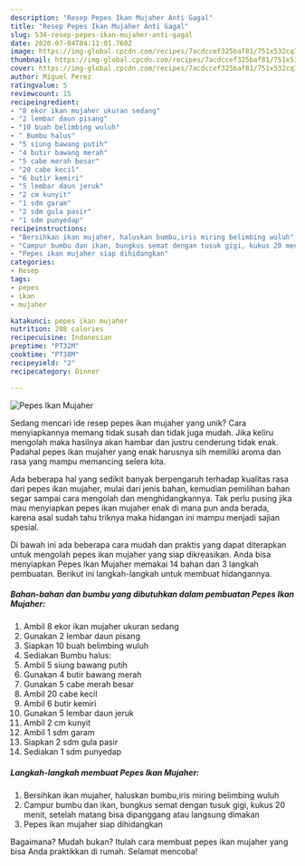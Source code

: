```yaml
---
description: "Resep Pepes Ikan Mujaher Anti Gagal"
title: "Resep Pepes Ikan Mujaher Anti Gagal"
slug: 534-resep-pepes-ikan-mujaher-anti-gagal
date: 2020-07-04T04:11:01.760Z
image: https://img-global.cpcdn.com/recipes/7acdccef325baf81/751x532cq70/pepes-ikan-mujaher-foto-resep-utama.jpg
thumbnail: https://img-global.cpcdn.com/recipes/7acdccef325baf81/751x532cq70/pepes-ikan-mujaher-foto-resep-utama.jpg
cover: https://img-global.cpcdn.com/recipes/7acdccef325baf81/751x532cq70/pepes-ikan-mujaher-foto-resep-utama.jpg
author: Miguel Perez
ratingvalue: 5
reviewcount: 15
recipeingredient:
- "8 ekor ikan mujaher ukuran sedang"
- "2 lembar daun pisang"
- "10 buah belimbing wuluh"
- " Bumbu halus"
- "5 siung bawang putih"
- "4 butir bawang merah"
- "5 cabe merah besar"
- "20 cabe kecil"
- "6 butir kemiri"
- "5 lembar daun jeruk"
- "2 cm kunyit"
- "1 sdm garam"
- "2 sdm gula pasir"
- "1 sdm punyedap"
recipeinstructions:
- "Bersihkan ikan mujaher, haluskan bumbu,iris miring belimbing wuluh"
- "Campur bumbu dan ikan, bungkus semat dengan tusuk gigi, kukus 20 menit, setelah matang bisa dipanggang atau langsung dimakan"
- "Pepes ikan mujaher siap dihidangkan"
categories:
- Resep
tags:
- pepes
- ikan
- mujaher

katakunci: pepes ikan mujaher 
nutrition: 208 calories
recipecuisine: Indonesian
preptime: "PT32M"
cooktime: "PT38M"
recipeyield: "2"
recipecategory: Dinner

---
```



![Pepes Ikan Mujaher](https://img-global.cpcdn.com/recipes/7acdccef325baf81/751x532cq70/pepes-ikan-mujaher-foto-resep-utama.jpg)

Sedang mencari ide resep pepes ikan mujaher yang unik? Cara menyiapkannya memang tidak susah dan tidak juga mudah. Jika keliru mengolah maka hasilnya akan hambar dan justru cenderung tidak enak. Padahal pepes ikan mujaher yang enak harusnya sih memiliki aroma dan rasa yang mampu memancing selera kita.



Ada beberapa hal yang sedikit banyak berpengaruh terhadap kualitas rasa dari pepes ikan mujaher, mulai dari jenis bahan, kemudian pemilihan bahan segar sampai cara mengolah dan menghidangkannya. Tak perlu pusing jika mau menyiapkan pepes ikan mujaher enak di mana pun anda berada, karena asal sudah tahu triknya maka hidangan ini mampu menjadi sajian spesial.


Di bawah ini ada beberapa cara mudah dan praktis yang dapat diterapkan untuk mengolah pepes ikan mujaher yang siap dikreasikan. Anda bisa menyiapkan Pepes Ikan Mujaher memakai 14 bahan dan 3 langkah pembuatan. Berikut ini langkah-langkah untuk membuat hidangannya.

<!--inarticleads1-->

##### Bahan-bahan dan bumbu yang dibutuhkan dalam pembuatan Pepes Ikan Mujaher:

1. Ambil 8 ekor ikan mujaher ukuran sedang
1. Gunakan 2 lembar daun pisang
1. Siapkan 10 buah belimbing wuluh
1. Sediakan  Bumbu halus:
1. Ambil 5 siung bawang putih
1. Gunakan 4 butir bawang merah
1. Gunakan 5 cabe merah besar
1. Ambil 20 cabe kecil
1. Ambil 6 butir kemiri
1. Gunakan 5 lembar daun jeruk
1. Ambil 2 cm kunyit
1. Ambil 1 sdm garam
1. Siapkan 2 sdm gula pasir
1. Sediakan 1 sdm punyedap




<!--inarticleads2-->

##### Langkah-langkah membuat Pepes Ikan Mujaher:

1. Bersihkan ikan mujaher, haluskan bumbu,iris miring belimbing wuluh
1. Campur bumbu dan ikan, bungkus semat dengan tusuk gigi, kukus 20 menit, setelah matang bisa dipanggang atau langsung dimakan
1. Pepes ikan mujaher siap dihidangkan




Bagaimana? Mudah bukan? Itulah cara membuat pepes ikan mujaher yang bisa Anda praktikkan di rumah. Selamat mencoba!
